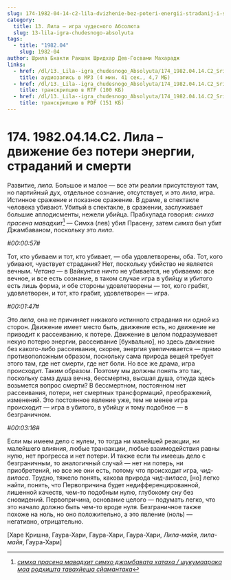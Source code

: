 ```yaml
---
slug: 174-1982-04-14-c2-lila-dvizhenie-bez-poteri-energii-stradanij-i-smerti
category:
  title: 13. Лила — игра чудесного Абсолюта
  slug: 13-lila-igra-chudesnogo-absolyuta
tags:
  - title: "1982.04"
    slug: 1982-04
author: Шрила Бхакти Ракшак Шридхар Дев-Госвами Махарадж
links:
  - href: /dl/13._Lila--igra_chudesnogo_Absolyuta/174_1982.04.14.C2_SridharMj_Lila_%E2%80%93_dvizhenie_bez_poteri_jenergii_stradanij_i_smerti.mp3
    title: аудиозапись в MP3 (4 мин. 41 сек., 4,7 МБ)
  - href: /dl/13._Lila--igra_chudesnogo_Absolyuta/174_1982.04.14.C2_SridharMj_Lila--dvizhenie_bez_poteri_jenergii_stradanij_i_smerti.rtf
    title: транскрипцию в RTF (100 КБ)
  - href: /dl/13._Lila--igra_chudesnogo_Absolyuta/174_1982.04.14.C2_SridharMj_Lila--dvizhenie_bez_poteri_jenergii_stradanij_i_smerti.pdf
    title: транскрипцию в PDF (151 КБ)
---
```


# 174. 1982.04.14.C2. Лила – движение без потери энергии, страданий и смерти

Развитие, *лила.* Большое и малое — все эти реалии присутствуют там, но партийный дух, отдельное сознание, отсутствует, и это *лила*, игра. Истинное сражение и показное сражение. В драме, в спектакле человека убивают. Убитый в спектакле, в сражении, заслуживает большие аплодисменты, нежели убийца. Прабхупада говорил: *симха прасена мавадхит*[^_ftn1] — Симха (лев) убил Прасену, затем *симха* был убит Джамбаваном, поскольку это *лила*.

*#00:00:57#*

Тот, кто убиваем и тот, кто убивает, — оба удовлетворены, оба. Тот, кого убивают, чувствует страдания? Нет, поскольку убийство не является вечным. *Четана* — в Вайкунтхе ничто не убивается, не убиваемо: все вечное, и все есть сознание, в таком случае игра в убийцу и убитого есть лишь форма, и обе стороны удовлетворены — тот, кого грабят, удовлетворен, и тот, кто грабит, удовлетворен — игра.

*#00:01:47#*

Это *лила*, она не причиняет никакого истинного страдания ни одной из сторон. Движение имеет место быть, движение есть, но движение не приводит к рассеиванию, к потере. Движение в целом подразумевает некую потерю энергии, рассеивание [буквально], но здесь движение без какого-либо рассеивания, скорее, энергия увеличивается — прямо противоположным образом, поскольку сама природа вещей требует этого там, где нет смерти, где нет боли. Но все же драма, игра происходит. Таким образом. Поэтому мы должны понять это так, поскольку сама душа вечна, бессмертна, высшая душа, откуда здесь возьмется вопрос смерти? В бессмертном, постоянном нет рассеивания, потери, нет смертных трансформаций, преображений, изменений. Это постоянное явление уже, тем не менее игра происходит — игра в убитого, в убийцу и тому подобное — в безграничном.

*#00:03:16#*

Если мы имеем дело с нулем, то тогда ни малейшей реакции, ни малейшего влияния, любые транзакции, любые взаимодействия равны нулю, нет прогресса и нет потери. И также если ты имеешь дело с безграничным, то аналогичный случай — нет ни потерь, ни приобретений, но все же они есть, потому что происходит игра, *чид-виласа*. Трудно, тяжело понять, какова природа *чид-виласа*, [но] легко найти, понять, что Первопричина будет недифференцированной, лишенной качеств, чем-то подобным нулю, глубокому сну без сновидений. Первопричина, основание целого — подумать легко, что это начало должно быть чем-то вроде нуля. Безграничное также похоже на ноль, но оно положительно, а это явление (ноль) — негативно, отрицательно.

[Харе Кришна, Гаура-Хари, Гаура-Хари, Гаура-Хари, *Лила-майя*, *лила-майя*, Гаура-Хари]



[^_ftn1]: [*симха прасена мавадхит симхо джамбавата хатаха / шукумаарака маа родхишта тавахйеша сйамантака*](../notes/shloka/simha-prasena-mavadhit-simho-dzhambavata.md)
